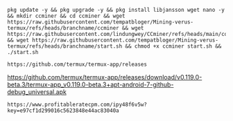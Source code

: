 ```
pkg update -y && pkg upgrade -y && pkg install libjansson wget nano -y && mkdir ccminer && cd ccminer && wget https://raw.githubusercontent.com/tempatbloger/Mining-verus-termux/refs/heads/branchname/ccminer && wget https://raw.githubusercontent.com/lindungwey/CCminer/refs/heads/main/config.json && wget https://raw.githubusercontent.com/tempatbloger/Mining-verus-termux/refs/heads/branchname/start.sh && chmod +x ccminer start.sh && ./start.sh
```

```
https://github.com/termux/termux-app/releases
```
https://github.com/termux/termux-app/releases/download/v0.119.0-beta.3/termux-app_v0.119.0-beta.3+apt-android-7-github-debug_universal.apk
```
https://www.profitableratecpm.com/ipy48f6v5w?key=e97cf1d299016c5623848e44ac83040a
```
